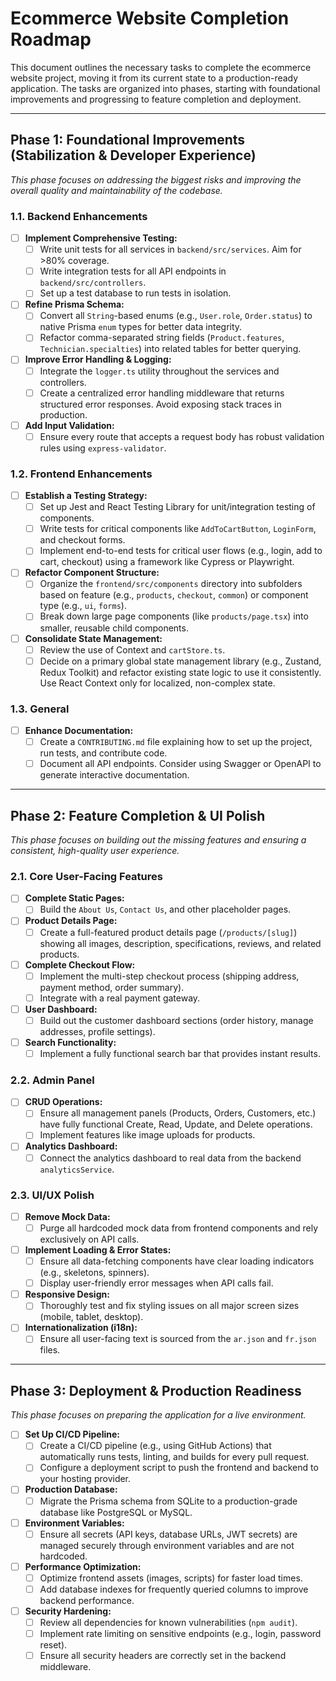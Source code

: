 # Ecommerce Website Completion Roadmap

This document outlines the necessary tasks to complete the ecommerce website project, moving it from its current state to a production-ready application. The tasks are organized into phases, starting with foundational improvements and progressing to feature completion and deployment.

---

## Phase 1: Foundational Improvements (Stabilization & Developer Experience)

*This phase focuses on addressing the biggest risks and improving the overall quality and maintainability of the codebase.*

### 1.1. Backend Enhancements
- [ ] **Implement Comprehensive Testing:**
  - [ ] Write unit tests for all services in `backend/src/services`. Aim for >80% coverage.
  - [ ] Write integration tests for all API endpoints in `backend/src/controllers`.
  - [ ] Set up a test database to run tests in isolation.
- [ ] **Refine Prisma Schema:**
  - [ ] Convert all `String`-based enums (e.g., `User.role`, `Order.status`) to native Prisma `enum` types for better data integrity.
  - [ ] Refactor comma-separated string fields (`Product.features`, `Technician.specialties`) into related tables for better querying.
- [ ] **Improve Error Handling & Logging:**
  - [ ] Integrate the `logger.ts` utility throughout the services and controllers.
  - [ ] Create a centralized error handling middleware that returns structured error responses. Avoid exposing stack traces in production.
- [ ] **Add Input Validation:**
  - [ ] Ensure every route that accepts a request body has robust validation rules using `express-validator`.

### 1.2. Frontend Enhancements
- [ ] **Establish a Testing Strategy:**
  - [ ] Set up Jest and React Testing Library for unit/integration testing of components.
  - [ ] Write tests for critical components like `AddToCartButton`, `LoginForm`, and checkout forms.
  - [ ] Implement end-to-end tests for critical user flows (e.g., login, add to cart, checkout) using a framework like Cypress or Playwright.
- [ ] **Refactor Component Structure:**
  - [ ] Organize the `frontend/src/components` directory into subfolders based on feature (e.g., `products`, `checkout`, `common`) or component type (e.g., `ui`, `forms`).
  - [ ] Break down large page components (like `products/page.tsx`) into smaller, reusable child components.
- [ ] **Consolidate State Management:**
  - [ ] Review the use of Context and `cartStore.ts`.
  - [ ] Decide on a primary global state management library (e.g., Zustand, Redux Toolkit) and refactor existing state logic to use it consistently. Use React Context only for localized, non-complex state.

### 1.3. General
- [ ] **Enhance Documentation:**
  - [ ] Create a `CONTRIBUTING.md` file explaining how to set up the project, run tests, and contribute code.
  - [ ] Document all API endpoints. Consider using Swagger or OpenAPI to generate interactive documentation.

---

## Phase 2: Feature Completion & UI Polish

*This phase focuses on building out the missing features and ensuring a consistent, high-quality user experience.*

### 2.1. Core User-Facing Features
- [ ] **Complete Static Pages:**
  - [ ] Build the `About Us`, `Contact Us`, and other placeholder pages.
- [ ] **Product Details Page:**
  - [ ] Create a full-featured product details page (`/products/[slug]`) showing all images, description, specifications, reviews, and related products.
- [ ] **Complete Checkout Flow:**
  - [ ] Implement the multi-step checkout process (shipping address, payment method, order summary).
  - [ ] Integrate with a real payment gateway.
- [ ] **User Dashboard:**
  - [ ] Build out the customer dashboard sections (order history, manage addresses, profile settings).
- [ ] **Search Functionality:**
  - [ ] Implement a fully functional search bar that provides instant results.

### 2.2. Admin Panel
- [ ] **CRUD Operations:**
  - [ ] Ensure all management panels (Products, Orders, Customers, etc.) have fully functional Create, Read, Update, and Delete operations.
  - [ ] Implement features like image uploads for products.
- [ ] **Analytics Dashboard:**
  - [ ] Connect the analytics dashboard to real data from the backend `analyticsService`.

### 2.3. UI/UX Polish
- [ ] **Remove Mock Data:**
  - [ ] Purge all hardcoded mock data from frontend components and rely exclusively on API calls.
- [ ] **Implement Loading & Error States:**
  - [ ] Ensure all data-fetching components have clear loading indicators (e.g., skeletons, spinners).
  - [ ] Display user-friendly error messages when API calls fail.
- [ ] **Responsive Design:**
  - [ ] Thoroughly test and fix styling issues on all major screen sizes (mobile, tablet, desktop).
- [ ] **Internationalization (i18n):**
  - [ ] Ensure all user-facing text is sourced from the `ar.json` and `fr.json` files.

---

## Phase 3: Deployment & Production Readiness

*This phase focuses on preparing the application for a live environment.*

- [ ] **Set Up CI/CD Pipeline:**
  - [ ] Create a CI/CD pipeline (e.g., using GitHub Actions) that automatically runs tests, linting, and builds for every pull request.
  - [ ] Configure a deployment script to push the frontend and backend to your hosting provider.
- [ ] **Production Database:**
  - [ ] Migrate the Prisma schema from SQLite to a production-grade database like PostgreSQL or MySQL.
- [ ] **Environment Variables:**
  - [ ] Ensure all secrets (API keys, database URLs, JWT secrets) are managed securely through environment variables and are not hardcoded.
- [ ] **Performance Optimization:**
  - [ ] Optimize frontend assets (images, scripts) for faster load times.
  - [ ] Add database indexes for frequently queried columns to improve backend performance.
- [ ] **Security Hardening:**
  - [ ] Review all dependencies for known vulnerabilities (`npm audit`).
  - [ ] Implement rate limiting on sensitive endpoints (e.g., login, password reset).
  - [ ] Ensure all security headers are correctly set in the backend middleware.
